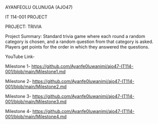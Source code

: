 AYANFEOLU OLUNUGA (AJO47)

IT 114-001 PROJECT

PROJECT: TRIVIA

Project Summary: Standard trivia game where each round a random category is chosen, and a random question from that category is asked. Players get points for the order in which they answered the questions.

YouTube Link-  

Milestone 1-  https://github.com/Ayanfe0luwanimi/ajo47-IT114-001/blob/main/Milestone1.md

Milestone 2-  https://github.com/Ayanfe0luwanimi/ajo47-IT114-001/blob/main/Milestone2.md

Milestone 3-  https://github.com/Ayanfe0luwanimi/ajo47-IT114-001/blob/main/Milestone3.md

Milestone 4-  https://github.com/Ayanfe0luwanimi/ajo47-IT114-001/blob/main/Milestone4.md
